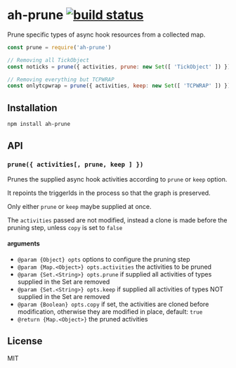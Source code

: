 # ah-prune [![build status](https://secure.travis-ci.org/thlorenz/ah-prune.png)](http://travis-ci.org/thlorenz/ah-prune)

Prune specific types of async hook resources from a collected map.

```js
const prune = require('ah-prune')

// Removing all TickObject
const noticks = prune({ activities, prune: new Set([ 'TickObject' ]) })

// Removing everything but TCPWRAP
const onlytcpwrap = prune({ activities, keep: new Set([ 'TCPWRAP' ]) })
```

## Installation

    npm install ah-prune

## API

### `prune({ activities[, prune, keep ] })`

Prunes the supplied async hook activities according to `prune` or
`keep` option.

It repoints the triggerIds in the process so that the graph is
preserved.

Only either `prune` or `keep` maybe supplied at once.

The `activities` passed are not modified, instead a clone is made before
the pruning step, unless `copy` is set to `false`

#### arguments

- `@param {Object} opts` options to configure the pruning step
- `@param {Map.<Object>} opts.activities` the activities to be pruned
- `@param {Set.<String>} opts.prune` if supplied all activities of types supplied in the Set are removed
- `@param {Set.<String>} opts.keep` if supplied all activities of types NOT supplied in the Set are removed
- `@param {Boolean} opts.copy` if set, the activities are cloned before modification, otherwise they are modified in
  place, default: `true`
- `@return {Map.<Object>}` the pruned activities

## License

MIT
